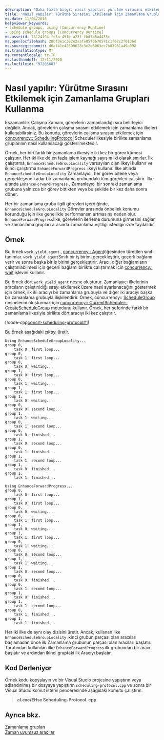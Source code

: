 ```yaml
---
description: 'Daha fazla bilgi: nasıl yapılır: yürütme sırasını etkilemek için zamanlama grupları kullanma'
title: 'Nasıl yapılır: Yürütme Sırasını Etkilemek için Zamanlama Grupları Kullanma'
ms.date: 11/04/2016
helpviewer_keywords:
- schedule groups, using [Concurrency Runtime]
- using schedule groups [Concurrency Runtime]
ms.assetid: 73124194-fc3a-491e-a23f-fbd7b5a4455c
ms.openlocfilehash: 28bf3e1c302e2aafe05f6670571c1f07c2f0136d
ms.sourcegitcommit: d6af41e42699628c3e2e6063ec7b03931a49a098
ms.translationtype: MT
ms.contentlocale: tr-TR
ms.lasthandoff: 12/11/2020
ms.locfileid: "97205687"
---
```

# <a name="how-to-use-schedule-groups-to-influence-order-of-execution"></a>Nasıl yapılır: Yürütme Sırasını Etkilemek için Zamanlama Grupları Kullanma

Eşzamanlılık Çalışma Zamanı, görevlerin zamanlandığı sıra belirleyici değildir. Ancak, görevlerin çalışma sırasını etkilemek için zamanlama ilkeleri kullanabilirsiniz. Bu konuda, görevlerin çalışma sırasını etkilemek için [concurrency:: SchedulingProtocol](reference/concurrency-namespace-enums.md#policyelementkey) Scheduler ilkesiyle birlikte zamanlama gruplarının nasıl kullanılacağı gösterilmektedir.

Örnek, her biri farklı bir zamanlama ilkesiyle iki kez bir görev kümesi çalıştırır. Her iki ilke de en fazla işlem kaynağı sayısını iki olarak sınırlar. İlk çalıştırma, `EnhanceScheduleGroupLocality` varsayılan olan ilkeyi kullanır ve ikinci çalıştırma `EnhanceForwardProgress` ilkeyi kullanır. İlke altında `EnhanceScheduleGroupLocality` Zamanlayıcı, her görev bitene veya gerçekleşene kadar bir zamanlama grubundaki tüm görevleri çalıştırır. İlke altında `EnhanceForwardProgress` , Zamanlayıcı bir sonraki zamanlama grubuna yalnızca bir görev bittikten veya bu şekilde bir kez daha sonra döner.

Her bir zamanlama grubu ilgili görevleri içerdiğinde, `EnhanceScheduleGroupLocality` Görevler arasında önbellek konumu korunduğu için ilke genellikle performansın artmasına neden olur. `EnhanceForwardProgress`İlke, görevlerin ilerleme durumuna girmesini sağlar ve zamanlama grupları arasında zamanlama eşitliği istediğinizde faydalıdır.

## <a name="example"></a>Örnek

Bu örnek `work_yield_agent` , [concurrency:: Agent](../../parallel/concrt/reference/agent-class.md)öğesinden türetilen sınıfı tanımlar. `work_yield_agent`Sınıfı bir iş birimi gerçekleştirir, geçerli bağlamı verir ve sonra başka bir iş birimi gerçekleştirir. Aracı, diğer bağlamların çalıştırılabilmesi için geçerli bağlamı birlikte çalıştırmak için [concurrency:: wait](reference/concurrency-namespace-functions.md#wait) işlevini kullanır.

Bu örnek dört `work_yield_agent` nesne oluşturur. Zamanlayıcı ilkelerinin aracıların çalıştırıldığı sırayı etkilemek üzere nasıl ayarlanacağını göstermek için örnek, ilk iki aracıyı bir zamanlama grubuyla ve diğer iki aracıyı başka bir zamanlama grubuyla ilişkilendirir. Örnek, concurrency:: [ScheduleGroup](../../parallel/concrt/reference/schedulegroup-class.md) nesnelerini oluşturmak için [concurrency:: CurrentScheduler:: CreateScheduleGroup](reference/currentscheduler-class.md#createschedulegroup) metodunu kullanır. Örnek, her seferinde farklı bir zamanlama ilkesiyle birlikte dört aracıyı iki kez çalıştırır.

[!code-cpp[concrt-scheduling-protocol#1](../../parallel/concrt/codesnippet/cpp/how-to-use-schedule-groups-to-influence-order-of-execution_1.cpp)]

Bu örnek aşağıdaki çıktıyı üretir.

```Output
Using EnhanceScheduleGroupLocality...
group 0,
    task 0: first loop...
group 0,
    task 1: first loop...
group 0,
    task 0: waiting...
group 1,
    task 0: first loop...
group 0,
    task 1: waiting...
group 1,
    task 1: first loop...
group 1,
    task 0: waiting...
group 0,
    task 0: second loop...
group 1,
    task 1: waiting...
group 0,
    task 1: second loop...
group 0,
    task 0: finished...
group 1,
    task 0: second loop...
group 0,
    task 1: finished...
group 1,
    task 1: second loop...
group 1,
    task 0: finished...
group 1,
    task 1: finished...

Using EnhanceForwardProgress...
group 0,
    task 0: first loop...
group 1,
    task 0: first loop...
group 0,
    task 0: waiting...
group 0,
    task 1: first loop...
group 1,
    task 0: waiting...
group 1,
    task 1: first loop...
group 0,
    task 1: waiting...
group 0,
    task 0: second loop...
group 1,
    task 1: waiting...
group 1,
    task 0: second loop...
group 0,
    task 0: finished...
group 0,
    task 1: second loop...
group 1,
    task 0: finished...
group 1,
    task 1: second loop...
group 0,
    task 1: finished...
group 1,
    task 1: finished...
```

Her iki ilke de aynı olay dizisini üretir. Ancak, kullanan ilke `EnhanceScheduleGroupLocality` ikinci grubun parçası olan aracıları başlamadan önce ilk Zamanlama grubunun parçası olan aracıları başlatır. Tarafından kullanılan ilke `EnhanceForwardProgress` ilk grubundan bir aracı başlatır ve ardından ikinci gruptaki ilk Aracıyı başlatır.

## <a name="compiling-the-code"></a>Kod Derleniyor

Örnek kodu kopyalayın ve bir Visual Studio projesine yapıştırın veya adlandırılmış bir dosyaya yapıştırın `scheduling-protocol.cpp` ve sonra bir Visual Studio komut istemi penceresinde aşağıdaki komutu çalıştırın.

> **cl.exe/EHsc Scheduling-Protocol. cpp**

## <a name="see-also"></a>Ayrıca bkz.

[Zamanlama grupları](../../parallel/concrt/schedule-groups.md)<br/>
[Zaman uyumsuz aracılar](../../parallel/concrt/asynchronous-agents.md)
